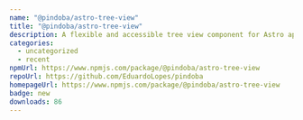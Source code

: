 ```yaml
---
name: "@pindoba/astro-tree-view"
title: "@pindoba/astro-tree-view"
description: A flexible and accessible tree view component for Astro applications.
categories:
  - uncategorized
  - recent
npmUrl: https://www.npmjs.com/package/@pindoba/astro-tree-view
repoUrl: https://github.com/EduardoLopes/pindoba
homepageUrl: https://www.npmjs.com/package/@pindoba/astro-tree-view
badge: new
downloads: 86
---
```

